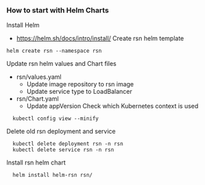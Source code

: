 ### How to start with Helm Charts

Install Helm
  - https://helm.sh/docs/intro/install/
Create rsn helm template
```
helm create rsn --namespace rsn
```
Update rsn helm values and Chart files
  - rsn/values.yaml
    -  Update image repository to rsn image
    - Update service type to LoadBalancer
  - rsn/Chart.yaml
    - Update appVersion
Check which Kubernetes context is used
```
  kubectl config view --minify 
```
Delete old rsn deployment and service
```
  kubectl delete deployment rsn -n rsn
  kubectl delete service rsn -n rsn
```
Install rsn helm chart
```
  helm install helm-rsn rsn/
```

